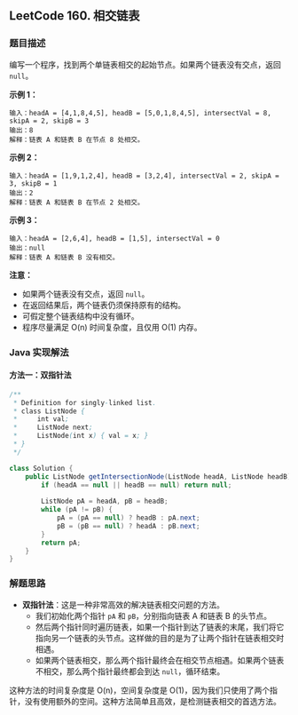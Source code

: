 ## LeetCode 160. 相交链表

### 题目描述

编写一个程序，找到两个单链表相交的起始节点。如果两个链表没有交点，返回 `null`。

**示例 1：**
```
输入：headA = [4,1,8,4,5], headB = [5,0,1,8,4,5], intersectVal = 8, skipA = 2, skipB = 3
输出：8
解释：链表 A 和链表 B 在节点 8 处相交。
```

**示例 2：**
```
输入：headA = [1,9,1,2,4], headB = [3,2,4], intersectVal = 2, skipA = 3, skipB = 1
输出：2
解释：链表 A 和链表 B 在节点 2 处相交。
```

**示例 3：**
```
输入：headA = [2,6,4], headB = [1,5], intersectVal = 0
输出：null
解释：链表 A 和链表 B 没有相交。
```

**注意：**
- 如果两个链表没有交点，返回 `null`。
- 在返回结果后，两个链表仍须保持原有的结构。
- 可假定整个链表结构中没有循环。
- 程序尽量满足 O(n) 时间复杂度，且仅用 O(1) 内存。

### Java 实现解法

#### 方法一：双指针法

```java
/**
 * Definition for singly-linked list.
 * class ListNode {
 *     int val;
 *     ListNode next;
 *     ListNode(int x) { val = x; }
 * }
 */

class Solution {
    public ListNode getIntersectionNode(ListNode headA, ListNode headB) {
        if (headA == null || headB == null) return null;
        
        ListNode pA = headA, pB = headB;
        while (pA != pB) {
            pA = (pA == null) ? headB : pA.next;
            pB = (pB == null) ? headA : pB.next;
        }
        return pA;
    }
}
```

### 解题思路

- **双指针法**：这是一种非常高效的解决链表相交问题的方法。
  - 我们初始化两个指针 `pA` 和 `pB`，分别指向链表 A 和链表 B 的头节点。
  - 然后两个指针同时遍历链表，如果一个指针到达了链表的末尾，我们将它指向另一个链表的头节点。这样做的目的是为了让两个指针在链表相交时相遇。
  - 如果两个链表相交，那么两个指针最终会在相交节点相遇。如果两个链表不相交，那么两个指针最终都会到达 `null`，循环结束。

这种方法的时间复杂度是 O(n)，空间复杂度是 O(1)，因为我们只使用了两个指针，没有使用额外的空间。这种方法简单且高效，是检测链表相交的首选方法。
